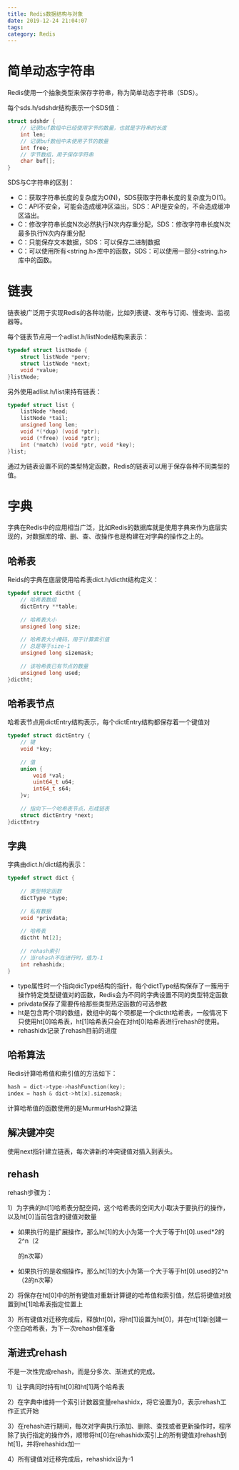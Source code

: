 ```yaml
---
title: Redis数据结构与对象
date: 2019-12-24 21:04:07
tags:
category: Redis
---
```


# 简单动态字符串

Redis使用一个抽象类型来保存字符串，称为简单动态字符串（SDS）。

每个sds.h/sdshdr结构表示一个SDS值：

```c
struct sdshdr {
	// 记录buf数组中已经使用字节的数量，也就是字符串的长度
    int len;
    // 记录buf数组中未使用子节的数量
    int free;
    // 字节数组，用于保存字符串
    char buf[];
}
```

SDS与C字符串的区别：

- C：获取字符串长度的复杂度为O(N)，SDS获取字符串长度的复杂度为O(1)。
- C：API不安全，可能会造成缓冲区溢出，SDS：API是安全的，不会造成缓冲区溢出。
- C：修改字符串长度N次必然执行N次内存重分配，SDS：修改字符串长度N次最多执行N次内存重分配
- C：只能保存文本数据，SDS：可以保存二进制数据
- C：可以使用所有<string.h>库中的函数，SDS：可以使用一部分<string.h>库中的函数。

# 链表

链表被广泛用于实现Redis的各种功能，比如列表键、发布与订阅、慢查询、监视器等。

每个链表节点用一个adlist.h/listNode结构来表示：

```c
typedef struct listNode {
    struct listNode *perv;
    struct listNode *next;
    void *value;
}listNode;
```

另外使用adlist.h/list来持有链表：

```c
typedef struct list {
    listNode *head;
    listNode *tail;
    unsigned long len;
    void *(*dup) (void *ptr);
    void (*free) (void *ptr);
    int (*match) (void *ptr, void *key);
}list;
```

通过为链表设置不同的类型特定函数，Redis的链表可以用于保存各种不同类型的值。

# 字典

字典在Redis中的应用相当广泛，比如Redis的数据库就是使用字典来作为底层实现的，对数据库的增、删、查、改操作也是构建在对字典的操作之上的。

## 哈希表

Reids的字典在底层使用哈希表dict.h/dictht结构定义：

```c
typedef struct dictht {
    // 哈希表数组
    dictEntry **table;
    
    // 哈希表大小
    unsigned long size;
    
    // 哈希表大小掩码，用于计算索引值
    // 总是等于size-1
    unsigned long sizemask;
    
    // 该哈希表已有节点的数量
    unsigned long used;
}dictht;
```

## 哈希表节点

哈希表节点用dictEntry结构表示，每个dictEntry结构都保存着一个键值对

```c
typedef struct dictEntry {
    // 键
    void *key;
    
    // 值
    union {
        void *val;
        uint64_t u64;
        int64_t s64;
    }v;
    
    // 指向下一个哈希表节点，形成链表
    struct dictEntry *next;
}dictEntry
```

## 字典

字典由dict.h/dict结构表示：

```c
typedef struct dict {
    
    // 类型特定函数
    dictType *type;
    
    // 私有数据
    void *privdata;
    
    // 哈希表
    dictht ht[2];
    
    // rehash索引
    // 当rehash不在进行时，值为-1
    int rehashidx;
}
```

- type属性时一个指向dicType结构的指针，每个dictType结构保存了一簇用于操作特定类型键值对的函数，Redis会为不同的字典设置不同的类型特定函数
- privdata保存了需要传给那些类型热定函数的可选参数
- ht是包含两个项的数组，数组中的每个项都是一个dictht哈希表，一般情况下只使用ht[0]哈希表，ht[1]哈希表只会在对ht[0]哈希表进行rehash时使用。
- rehashidx记录了rehash目前的进度

## 哈希算法

Redis计算哈希值和索引值的方法如下：

```c
hash = dict->type->hashFunction(key);
index = hash & dict->ht[x].sizemask;
```

计算哈希值的函数使用的是MurmurHash2算法

## 解决键冲突

使用next指针建立链表，每次讲新的冲突键值对插入到表头。

## rehash

rehash步骤为：

1）为字典的ht[1]哈希表分配空间，这个哈希表的空间大小取决于要执行的操作，以及ht[0]当前包含的键值对数量

- 如果执行的是扩展操作，那么ht[1]的大小为第一个大于等于ht[0].used*2的2^n（2

  的n次幂）

- 如果执行的是收缩操作，那么ht[1]的大小为第一个大于等于ht[0].used的2^n（2的n次幂）

2）将保存在ht[0]中的所有键值对重新计算键的哈希值和索引值，然后将键值对放置到ht[1]哈希表指定位置上

3）所有键值对迁移完成后，释放ht[0]，将ht[1]设置为ht[0]，并在ht[1]新创建一个空白哈希表，为下一次rehash做准备

## 渐进式rehash

不是一次性完成rehash，而是分多次、渐进式的完成。

1）让字典同时持有ht[0]和ht[1]两个哈希表

2）在字典中维持一个索引计数器变量rehashidx，将它设置为0，表示rehash工作正式开始

3）在rehash进行期间，每次对字典执行添加、删除、查找或者更新操作时，程序除了执行指定的操作外，顺带将ht[0]在rehashidx索引上的所有键值对rehash到ht[1]，并将rehashidx加一

4）所有键值对迁移完成后，rehashidx设为-1